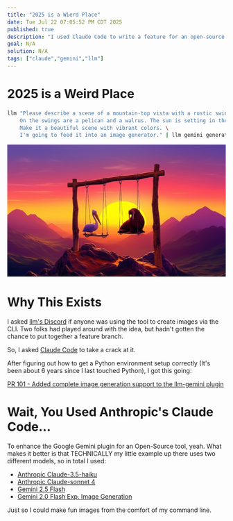 ```yaml
---
title: "2025 is a Wierd Place"
date: Tue Jul 22 07:05:52 PM CDT 2025
published: true
description: "I used Claude Code to write a feature for an open-source tool that uses Gemini"
goal: N/A
solution: N/A
tags: ["claude","gemini","llm"]
---
```

# 2025 is a Weird Place

```bash
llm "Please describe a scene of a mountain-top vista with a rustic swing set. \
    On the swings are a pelican and a walrus. The sun is setting in the distance. \
    Make it a beautiful scene with vibrant colors. \
    I'm going to feed it into an image generator." | llm gemini generate > work_of_art.png
```

![Work Of Art](/images/thumbnail/work_of_art.png)

# Why This Exists

I asked [llm's Discord](https://datasette.io/discord-llm) if anyone was using the tool to create images via the CLI. Two folks had played around with the idea, but hadn't gotten the chance to put together a feature branch.

So, I asked [Claude Code](https://www.anthropic.com/claude-code) to take a crack at it.

After figuring out how to get a Python environment setup correctly (It's been about 6 years since I last touched Python), I got this going:

[PR 101 - Added complete image generation support to the llm-gemini plugin](https://github.com/simonw/llm-gemini/pull/101/files)

# Wait, You Used Anthropic's Claude Code...

To enhance the Google Gemini plugin for an Open-Source tool, yeah. What makes it better is that TECHNICALLY my little example up there uses two different models, so in total I used:

- [Anthropic Claude-3.5-haiku](https://www.anthropic.com/claude/haiku)
- [Anthropic Claude-sonnet 4](https://www.anthropic.com/claude/sonnet)
- [Gemini 2.5 Flash](https://cloud.google.com/vertex-ai/generative-ai/docs/models/gemini/2-5-flash)
- [Gemini 2.0 Flash Exp. Image Generation](https://ai.google.dev/gemini-api/docs/image-generation)

Just so I could make fun images from the comfort of my command line.
